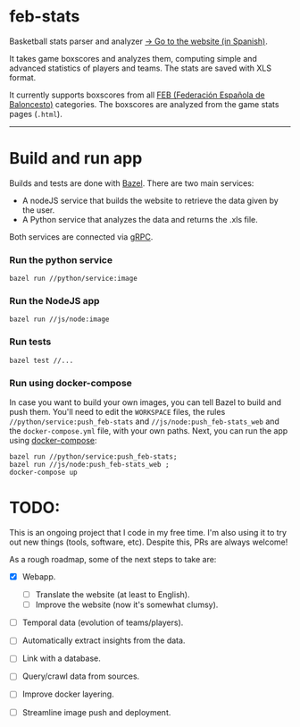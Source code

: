 # feb-stats
Basketball stats parser and analyzer [→ Go to the website (in Spanish)](http://35.209.155.221/).


It takes game boxscores and analyzes them, 
computing simple and advanced statistics of players and teams. The stats are saved with XLS 
format.

It currently supports boxscores from all [FEB (Federación Española de Baloncesto)](http://www.feb.es) categories. 
The boxscores are analyzed from the game stats pages (`.html`). 

***

# Build and run app

Builds and tests are done with [Bazel](https://bazel.build/). There are two main services:

* A nodeJS service that builds the website to retrieve the data given by the user.
* A Python service that analyzes the data and returns the .xls file. 

Both services are connected via [gRPC](https://grpc.io/). 

### Run the python service

```shell script
bazel run //python/service:image
```

### Run the NodeJS app

```shell script
bazel run //js/node:image
```

### Run tests

```shell script
bazel test //...
```

### Run using docker-compose


In case you want to build your own images, you can tell Bazel to build and push them. You'll need to edit the 
`WORKSPACE` files, the rules `//python/service:push_feb-stats` and `//js/node:push_feb-stats_web` and the 
`docker-compose.yml` file, with your own paths. Next, you can run the app using 
[docker-compose](https://docs.docker.com/compose/compose-file): 


```shell script
bazel run //python/service:push_feb-stats; 
bazel run //js/node:push_feb-stats_web ; 
docker-compose up
```

# TODO:

This is an ongoing project that I code in my free time. I'm also using it to try out new things (tools, software, etc). 
Despite this, PRs are always welcome!

As a rough roadmap, some of the next steps to take are: 

- [x] Webapp.
    - [ ] Translate the website (at least to English). 
    - [ ] Improve the website (now it's somewhat clumsy). 
- [ ] Temporal data (evolution of teams/players).
- [ ] Automatically extract insights from the data.
- [ ] Link with a database.
- [ ] Query/crawl data from sources.
- [ ] Improve docker layering.
- [ ] Streamline image push and deployment.

